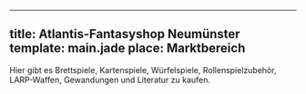 ---
title: Atlantis-Fantasyshop Neumünster
template: main.jade
place: Marktbereich
----

Hier gibt es Brettspiele, Kartenspiele, Würfelspiele, Rollenspielzubehör, LARP-Waffen, Gewandungen und Literatur zu kaufen.
